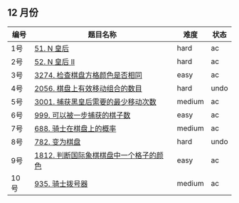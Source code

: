 ## 12 月份

**编号**|**题目名称**|**难度**|**状态**
--------|------------|--------|--------
1号|[51. N 皇后](./第1题%2051.%20N%20皇后)|hard|ac
2号|[52. N 皇后 II](./第2题%2052.%20N%20N%20皇后%20II)|hard|ac
3号|[3274. 检查棋盘方格颜色是否相同](./第3题%203274.%20检查棋盘方格颜色是否相同)|easy|ac
4号|[2056. 棋盘上有效移动组合的数目](./第4题%202056.%20棋盘上有效移动组合的数目)|hard|undo
5号|[3001. 捕获黑皇后需要的最少移动次数](./第5题%203001.%20捕获黑皇后需要的最少移动次数)|medium|ac
6号|[999. 可以被一步捕获的棋子数](./第6题%20999.%20可以被一步捕获的棋子数)|easy|ac
7号|[688. 骑士在棋盘上的概率](./第7题%20688.%20骑士在棋盘上的概率)|medium|ac
8号|[782. 变为棋盘](./第8题%20782.%20变为棋盘)|hard|undo
9号|[1812. 判断国际象棋棋盘中一个格子的颜色](./第9题%201812.%20判断国际象棋棋盘中一个格子的颜色)|easy|ac
10号|[935. 骑士拨号器](./第10题%20935.%20骑士拨号器)|medium|ac
